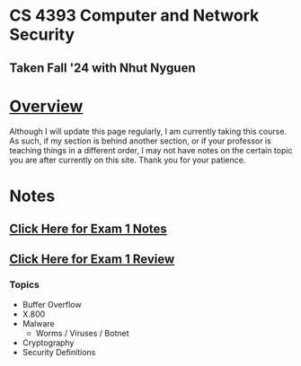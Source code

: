 # CS 4393 Computer and Network Security

## Taken Fall '24 with Nhut Nyguen

# [Overview](./CS%204393%20-%20Overview.md)

Although I will update this page regularly, I am currently taking this course. As such, if my section is behind another section, or if your professor is teaching things in a different order, I may not have notes on the certain topic you are after currently on this site. Thank you for your patience.

# Notes

## [Click Here for Exam 1 Notes](./Exam%201%20Notes%20-%204393.md)

## [Click Here for Exam 1 Review](./Exam-1R-4393.md)

### Topics

- Buffer Overflow
- X.800
- Malware
  - Worms / Viruses / Botnet
- Cryptography
- Security Definitions
